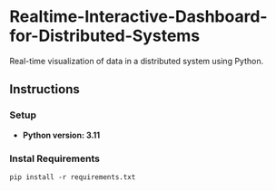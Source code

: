 # Realtime-Interactive-Dashboard-for-Distributed-Systems

Real-time visualization of data in a distributed system using Python.

## Instructions

### Setup

* **Python version: 3.11** 

### Instal Requirements

```commandline
pip install -r requirements.txt
```
